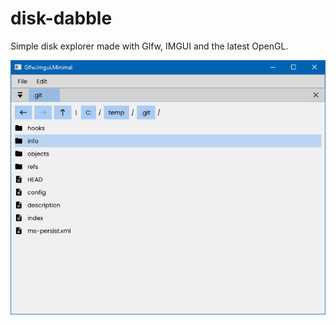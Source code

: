 # disk-dabble

Simple disk explorer made with Glfw, IMGUI and the latest OpenGL.

![Screenshot](screenshot.png)
